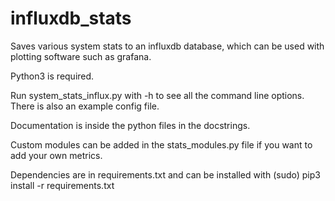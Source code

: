 # influxdb_stats

Saves various system stats to an influxdb database, which can be used with plotting software such as grafana.

Python3 is required.

Run system_stats_influx.py with -h to see all the command line options. There is also an example config file.

Documentation is inside the python files in the docstrings.

Custom modules can be added in the stats_modules.py file if you want to add your own metrics.

Dependencies are in requirements.txt and can be installed with (sudo) pip3 install -r requirements.txt

